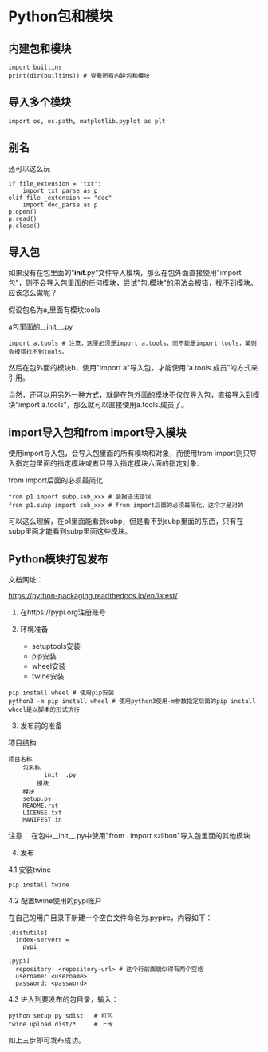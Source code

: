 # Python包和模块

## 内建包和模块

```
import builtins
print(dir(builtins)) # 查看所有内建包和模块
```

## 导入多个模块

```
import os, os.path, matplotlib.pyplot as plt
```


## 别名

还可以这么玩

```
if file_extension = 'txt':
    import txt_parse as p
elif file _extension == "doc" 
    import doc_parse as p
p.open()
p.read()
p.close()
```

## 导入包

如果没有在包里面的“__init__.py“文件导入模块，那么在包外面直接使用"import 包"，则不会导入包里面的任何模块，尝试"包.模块"的用法会报错，找不到模块。应该怎么做呢？

假设包名为a,里面有模块tools

a包里面的__init__.py

```
import a.tools # 注意，这里必须是import a.tools，而不能是import tools，某则会报错找不到tools。
```

然后在包外面的模块b，使用"import a"导入包，才能使用“a.tools.成员”的方式来引用。

当然，还可以用另外一种方式，就是在包外面的模块不仅仅导入包，直接导入到模块“import a.tools”，那么就可以直接使用a.tools.成员了。

## import导入包和from import导入模块

使用import导入包，会导入包里面的所有模块和对象，而使用from import则只导入指定包里面的指定模块或者只导入指定模块六面的指定对象.

from import后面的必须最简化

```
from p1 import subp.sub_xxx # 会报语法错误
from p1.subp import sub_xxx # from import后面的必须最简化，这个才是对的
```
可以这么理解，在p1里面能看到subp，但是看不到subp里面的东西，只有在subp里面才能看到subp里面这些模块。


## Python模块打包发布

文档网址：

https://python-packaging.readthedocs.io/en/latest/

1. 在https://pypi.org注册账号
2. 环境准备

    * setuptools安装
    * pip安装
    * wheel安装
    * twine安装

```
pip install wheel # 使用pip安装
python3 -m pip install wheel # 使用python3使用-m参数指定后面的pip install wheel是以脚本的形式执行
```

3. 发布前的准备

项目结构

```
项目名称
    包名称
        __init__.py
        模块
    模块
    setup.py
    README.rst
    LICENSE.txt
    MANIFEST.in
```
注意：
在包中__init__.py中使用"from . import szlibon"导入包里面的其他模块.

4. 发布

4.1 安装twine

```
pip install twine
```

4.2 配置twine使用的pypi账户

在自己的用户目录下新建一个空白文件命名为.pypirc，内容如下：
```
[distutils]
  index-servers =
    pypi

[pypi]
  repository: <repository-url> # 这个行前面貌似得有两个空格
  username: <username>
  password: <password>
```

4.3 进入到要发布的包目录，输入：

```
python setup.py sdist   # 打包
twine upload dist/*     # 上传
```

如上三步即可发布成功。